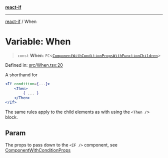 [**react-if**](../README.md)

***

[react-if](../globals.md) / When

# Variable: When

> `const` **When**: `FC`\<[`ComponentWithConditionPropsWithFunctionChildren`](../type-aliases/ComponentWithConditionPropsWithFunctionChildren.md)\>

Defined in: [src/When.tsx:20](https://github.com/romac/react-if/blob/7f5a5de70be325b3a7ba3ced7028e8435d9fc3e9/src/When.tsx#L20)

A shorthand for

```jsx
<If condition={...}>
    <Then>
        { ... }
    </Then>
</If>
```

The same rules apply to the child elements as with using the `<Then /`> block.

## Param

The props to pass down to the `<IF />` component, see [ComponentWithConditionProps](../type-aliases/ComponentWithConditionProps.md)
